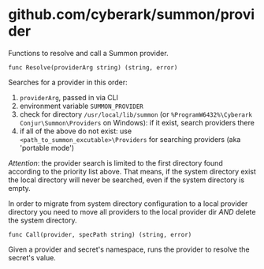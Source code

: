 # github.com/cyberark/summon/provider

Functions to resolve and call a Summon provider.

`func Resolve(providerArg string) (string, error)`

Searches for a provider in this order:

1. `providerArg`, passed in via CLI
2. environment variable `SUMMON_PROVIDER`
3. check for directory `/usr/local/lib/summon`
   (or `%ProgramW6432%\Cyberark Conjur\Summon\Providers` on Windows):
   if it exist, search providers there
4. if all of the above do not exist: use 
   `<path_to_summon_excutable>\Providers` for searching providers (aka 'portable mode')

*Attention*: the provider search is limited to the first directory found
according to the priority list above. That means, if the system directory
exist the local directory will never be searched, even if the system directory
is empty. 

In order to migrate from system directory configuration to a local provider directory you need to move all providers to the local provider dir *AND* delete
the system directory.

`func Call(provider, specPath string) (string, error)`

Given a provider and secret's namespace, runs the provider to resolve
the secret's value.

